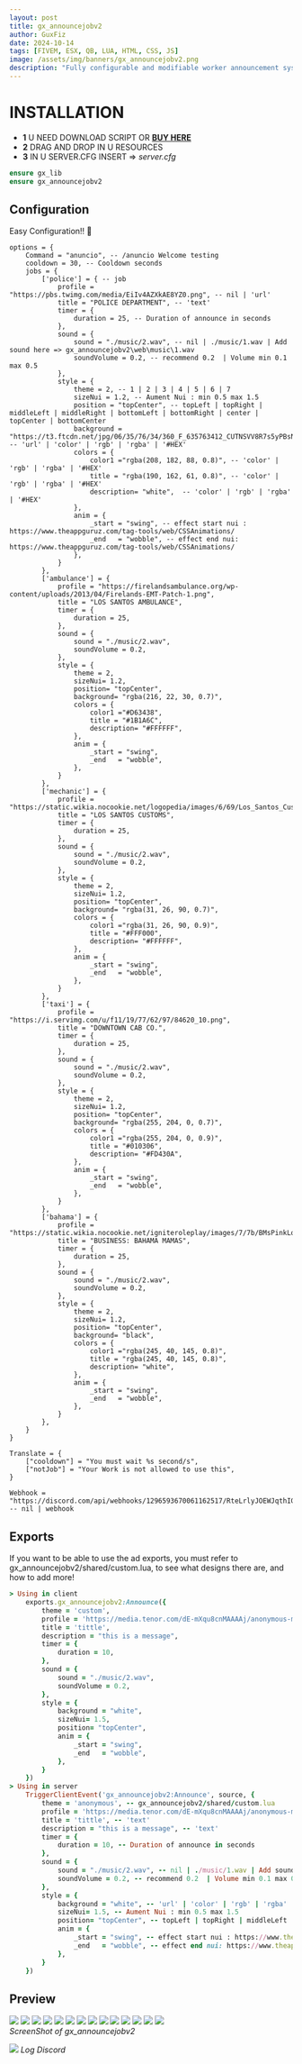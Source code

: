 ```yaml
---
layout: post
title: gx_announcejobv2 
author: GuxFiz
date: 2024-10-14
tags: [FIVEM, ESX, QB, LUA, HTML, CSS, JS]
image: /assets/img/banners/gx_announcejobv2.png
description: "Fully configurable and modifiable worker announcement system for events on your server!"
---
```

# INSTALLATION

- **1** U NEED DOWNLOAD SCRIPT OR **[BUY HERE](https://guxfiz.tebex.io/category/standlone)**
- **2** DRAG AND DROP IN U RESOURCES 
- **3** IN U SERVER.CFG INSERT => 
<em>server.cfg</em>
```ruby
ensure gx_lib
ensure gx_announcejobv2
```

## Configuration
Easy Configuration!! 🐧

```
options = {
    Command = "anuncio", -- /anuncio Welcome testing
    cooldown = 30, -- Cooldown seconds
    jobs = {
        ['police'] = { -- job
            profile = "https://pbs.twimg.com/media/EiIv4AZXkAE8YZ0.png", -- nil | 'url'
            title = "POLICE DEPARTMENT", -- 'text'
            timer = {
                duration = 25, -- Duration of announce in seconds
            },
            sound = {
                sound = "./music/2.wav", -- nil | ./music/1.wav | Add sound here => gx_announcejobv2\web\music\1.wav
                soundVolume = 0.2, -- recommend 0.2  | Volume min 0.1 max 0.5
            },
            style = {
                theme = 2, -- 1 | 2 | 3 | 4 | 5 | 6 | 7  
                sizeNui = 1.2, -- Aument Nui : min 0.5 max 1.5 
                position = "topCenter", -- topLeft | topRight | middleLeft | middleRight | bottomLeft | bottomRight | center | topCenter | bottomCenter
                background = "https://t3.ftcdn.net/jpg/06/35/76/34/360_F_635763412_CUTNSVV8R7s5yPBsNwdRS5YuRGbojFav.jpg", -- 'url' | 'color' | 'rgb' | 'rgba' | '#HEX'  
                colors = {
                    color1 ="rgba(208, 182, 88, 0.8)", -- 'color' | 'rgb' | 'rgba' | '#HEX'
                    title = "rgba(190, 162, 61, 0.8)", -- 'color' | 'rgb' | 'rgba' | '#HEX'
                    description= "white",  -- 'color' | 'rgb' | 'rgba' | '#HEX'
                },
                anim = {
                    _start = "swing", -- effect start nui : https://www.theappguruz.com/tag-tools/web/CSSAnimations/
                    _end   = "wobble", -- effect end nui: https://www.theappguruz.com/tag-tools/web/CSSAnimations/
                },
            }
        },
        ['ambulance'] = {
            profile = "https://firelandsambulance.org/wp-content/uploads/2013/04/Firelands-EMT-Patch-1.png", 
            title = "LOS SANTOS AMBULANCE", 
            timer = {
                duration = 25, 
            },
            sound = {
                sound = "./music/2.wav", 
                soundVolume = 0.2, 
            },
            style = {
                theme = 2, 
                sizeNui= 1.2,
                position= "topCenter", 
                background= "rgba(216, 22, 30, 0.7)",
                colors = { 
                    color1 ="#D63438", 
                    title = "#1B1A6C",
                    description= "#FFFFFF",  
                },
                anim = {
                    _start = "swing",
                    _end   = "wobble", 
                },
            }
        },
        ['mechanic'] = { 
            profile = "https://static.wikia.nocookie.net/logopedia/images/6/69/Los_Santos_Customs_%28Alt%29.png", 
            title = "LOS SANTOS CUSTOMS", 
            timer = {
                duration = 25, 
            },
            sound = {
                sound = "./music/2.wav",
                soundVolume = 0.2, 
            },
            style = {
                theme = 2,
                sizeNui= 1.2,
                position= "topCenter", 
                background= "rgba(31, 26, 90, 0.7)", 
                colors = { 
                    color1 ="rgba(31, 26, 90, 0.9)", 
                    title = "#FFF000",
                    description= "#FFFFFF",  
                },
                anim = {
                    _start = "swing", 
                    _end   = "wobble", 
                },
            }
        },
        ['taxi'] = { 
            profile = "https://i.servimg.com/u/f11/19/77/62/97/84620_10.png",
            title = "DOWNTOWN CAB CO.", 
            timer = {
                duration = 25,
            },
            sound = {
                sound = "./music/2.wav",
                soundVolume = 0.2, 
            },
            style = {
                theme = 2, 
                sizeNui= 1.2, 
                position= "topCenter", 
                background= "rgba(255, 204, 0, 0.7)",   
                colors = { 
                    color1 ="rgba(255, 204, 0, 0.9)", 
                    title = "#010306", 
                    description= "#FD430A",  
                },
                anim = {
                    _start = "swing", 
                    _end   = "wobble", 
                },
            }
        },
        ['bahama'] = {
            profile = "https://static.wikia.nocookie.net/igniteroleplay/images/7/7b/BMsPinkLogo.png", 
            title = "BUSINESS: BAHAMA MAMAS",
            timer = {
                duration = 25, 
            },
            sound = {
                sound = "./music/2.wav",
                soundVolume = 0.2, 
            },
            style = {
                theme = 2, 
                sizeNui= 1.2, 
                position= "topCenter",
                background= "black", 
                colors = { 
                    color1 ="rgba(245, 40, 145, 0.8)", 
                    title = "rgba(245, 40, 145, 0.8)", 
                    description= "white", 
                },
                anim = {
                    _start = "swing", 
                    _end   = "wobble",
                },
            }
        },
    }
}

Translate = {
    ["cooldown"] = "You must wait %s second/s",
    ["notJob"] = "Your Work is not allowed to use this",
}

Webhook = "https://discord.com/api/webhooks/1296593670061162517/RteLrlyJOEWJqthIGoJmSBSdvL616gDA92D7g2xQF6zbudeICZRtaEUUVuakzUvuD7mx" -- nil | webhook

```

## Exports

If you want to be able to use the ad exports, you must refer to gx_announcejobv2/shared/custom.lua, to see what designs there are, and how to add more!
```ruby
> Using in client
    exports.gx_announcejobv2:Announce({
        theme = 'custom', 
        profile = 'https://media.tenor.com/dE-mXqu8cnMAAAAj/anonymous-man.gif',
        title = 'tittle',
        description = "this is a message", 
        timer = {
            duration = 10, 
        },
        sound = {
            sound = "./music/2.wav", 
            soundVolume = 0.2, 
        },
        style = {
            background = "white",
            sizeNui= 1.5,
            position= "topCenter", 
            anim = {
                _start = "swing", 
                _end   = "wobble", 
            }, 
        }
    })
> Using in server
    TriggerClientEvent('gx_announcejobv2:Announce', source, {
        theme = 'anonymous', -- gx_announcejobv2/shared/custom.lua
        profile = 'https://media.tenor.com/dE-mXqu8cnMAAAAj/anonymous-man.gif', -- nil | 'url'
        title = 'tittle', -- 'text'
        description = "this is a message", -- 'text'
        timer = {
            duration = 10, -- Duration of announce in seconds
        },
        sound = {
            sound = "./music/2.wav", -- nil | ./music/1.wav | Add sound here => gx_announcejobv2\web\music\1.wav
            soundVolume = 0.2, -- recommend 0.2  | Volume min 0.1 max 0.5
        },
        style = {
            background = "white", -- 'url' | 'color' | 'rgb' | 'rgba' | '#HEX'  
            sizeNui= 1.5, -- Aument Nui : min 0.5 max 1.5 
            position= "topCenter", -- topLeft | topRight | middleLeft | middleRight | bottomLeft | bottomRight | center | topCenter | bottomCenter
            anim = {
                _start = "swing", -- effect start nui : https://www.theappguruz.com/tag-tools/web/CSSAnimations/
                _end   = "wobble", -- effect end nui: https://www.theappguruz.com/tag-tools/web/CSSAnimations/
            }, 
        }
    })
```

## Preview

<div class="gallery-box">
<div class="gallery">
    <img src="https://media.discordapp.net/attachments/1242112317953540218/1296518372187701300/image.png?ex=67129454&is=671142d4&hm=77eb1e1548beabfd3608a4e683213b66f3d698743b1c63e73429447205161c88&=&format=webp&quality=lossless"/>
    <img src="https://media.discordapp.net/attachments/1242112317953540218/1296518372749611098/image.png?ex=67129454&is=671142d4&hm=a1e9506adfb18fb8b34ce6b165f6ac365ec08c804eded61cc0d7ba6bddb30fbd&=&format=webp&quality=lossless">
    <img src="/assets/img/2024-10-14-gx_announcejobv2/1.png"/>
    <img src="https://media.discordapp.net/attachments/1242112317953540218/1296518373064310855/image.png?ex=67129454&is=671142d4&hm=b450476b2d8e5f6f3d5a88ec9a8e62306d42ac777855c76033a68141570ba97d&=&format=webp&quality=lossless">
    <img src="https://media.discordapp.net/attachments/1242112317953540218/1296518373282152478/image.png?ex=67129454&is=671142d4&hm=202caee618970488b53f6d60e130695b6aac57ea13fa62543372f19f3a275f12&=&format=webp&quality=lossless">
    <img src="https://media.discordapp.net/attachments/1242112317953540218/1296519032580735133/image.png?ex=671294f1&is=67114371&hm=e0c82bc6538d3b9ab723e0f6c749000d3074d10a061d8c361e92f9c4bef86c45&=&format=webp&quality=lossless">
    <img src="https://media.discordapp.net/attachments/1242112317953540218/1296518373785731174/image.png?ex=67129454&is=671142d4&hm=7c0035f2c6e0d81de2477d8bbd1c974cc606bb3cb473a2866ce08a3108145803&=&format=webp&quality=lossless">
    <img src="https://media.discordapp.net/attachments/1242112317953540218/1296518374100041769/image.png?ex=67129454&is=671142d4&hm=12072e5b0f49fbbd5d3236def5516d17ca8e26e2e4340d82e91ba3711ad58e05&=&format=webp&quality=lossless">
    <img src="https://media.discordapp.net/attachments/1242112317953540218/1296518374347640832/image.png?ex=67129454&is=671142d4&hm=2f07f14edec8a400b8d7eb09c82ea1195bb421b36c44b841442caa51fd7141e4&=&format=webp&quality=lossless">
    <img src="https://media.discordapp.net/attachments/1242112317953540218/1296518382484721695/image.png?ex=67129456&is=671142d6&hm=75c5d7dafcfce306db2a61dd7baaae236f9666307ce755e550b2de81e8e11a0e&=&format=webp&quality=lossless">
    <img src="https://media.discordapp.net/attachments/1242112317953540218/1296519170552369183/image.png?ex=67129512&is=67114392&hm=d4e1041255120cd9cfe6bc951bf6ff9e474667abdb8ba0d4d2e81b042914bf02&=&format=webp&quality=lossless">
    <img src="https://media.discordapp.net/attachments/1242112317953540218/1296518373554917396/image.png?ex=67129454&is=671142d4&hm=59e82402a86b2685e76085d78b3d82ef773d3aecf6e1b9a8c575f3c21bf04fde&=&format=webp&quality=lossless&width=500&height=670">
    <img src="https://media.discordapp.net/attachments/1242112317953540218/1294817290902048778/image.png?ex=6713a452&is=671252d2&hm=193deedd53ddac12eb4e4c22538c18927c54e2907b18aba0f9291af42ebe4d1c&=&format=webp&quality=lossless">
    <img src="https://media.discordapp.net/attachments/1242112317953540218/1294820636849344512/image.png?ex=6713a770&is=671255f0&hm=3a0c721a0e2d6ce314709e7f5d6abde35c185dbb712a5c0ac9b46f48cfcd5a2c&=&format=webp&quality=lossless">
</div>
<em><a>ScreenShot of gx_announcejobv2</a></em>
</div>

![](https://media.discordapp.net/attachments/1242112317953540218/1296614144732037163/image.png?ex=6712ed86&is=67119c06&hm=dd2dba0f0a45e73ec7e8b4cb79e958be660db95ea6cb4c424580f97cc4b7412e&=&format=webp&quality=lossless&width=512&height=671)
*Log Discord*